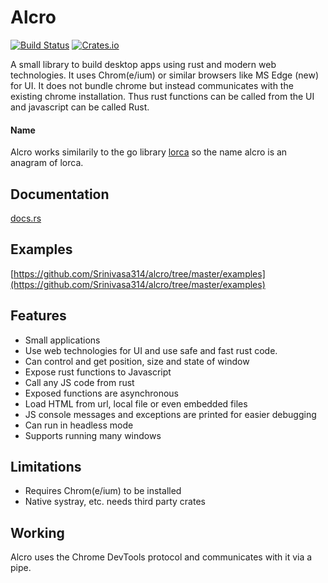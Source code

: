 # Alcro

[![Build Status](https://travis-ci.com/Srinivasa314/alcro.svg?branch=master)](https://travis-ci.com/Srinivasa314/alcro)
[![Crates.io](https://img.shields.io/crates/v/alcro)](https://crates.io/crates/alcro)

A small library to build desktop apps using rust and modern web technologies. It uses Chrom(e/ium) or similar browsers like MS Edge (new) for UI. It does not bundle chrome but instead communicates with the existing chrome installation.
Thus rust functions can be called from the UI and javascript can be called Rust.

#### Name
Alcro works similarily to the go library [lorca](https://github.com/zserge/lorca) so the name alcro is an anagram of lorca.

## Documentation
[docs.rs](https://docs.rs/alcro/0.2.1/alcro/)

## Examples
[https://github.com/Srinivasa314/alcro/tree/master/examples](https://github.com/Srinivasa314/alcro/tree/master/examples)

## Features
* Small applications
* Use web technologies for UI and use safe and fast rust code.
* Can control and get position, size and state of window
* Expose rust functions to Javascript
* Call any JS code from rust
* Exposed functions are asynchronous
* Load HTML from url, local file or even embedded files
* JS console messages and exceptions are printed for easier debugging
* Can run in headless mode
* Supports running many windows

## Limitations
* Requires Chrom(e/ium) to be installed
* Native systray, etc. needs third party crates

## Working
Alcro uses the Chrome DevTools protocol and communicates with it via a pipe.
